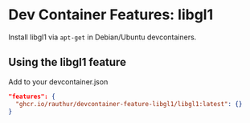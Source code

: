 # Dev Container Features: libgl1

Install libgl1 via `apt-get` in Debian/Ubuntu devcontainers.

## Using the libgl1 feature

Add to your devcontainer.json

```json
"features": {
  "ghcr.io/rauthur/devcontainer-feature-libgl1/libgl1:latest": {}
}
```
